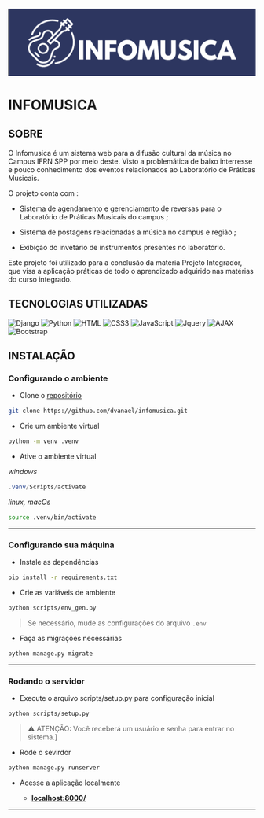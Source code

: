 ![INFOMUSICA](static/img/infomusica-logotipo.png)

# INFOMUSICA

## SOBRE

O Infomusica é um sistema web para a difusão cultural da música no Campus IFRN SPP por meio deste. Visto a problemática de baixo interresse e pouco conhecimento dos eventos relacionados ao Laboratório de Práticas Musicais.

O projeto conta com :
- Sistema de agendamento e gerenciamento de reversas para o Laboratório de Práticas Musicais do campus ;

- Sistema de postagens relacionadas a música no campus e região ;

- Exibição do invetário de instrumentos presentes no laboratório.

Este projeto foi utilizado para a conclusão da matéria Projeto Integrador, que visa a aplicação práticas de todo o aprendizado adquirido nas matérias do curso integrado.

## TECNOLOGIAS UTILIZADAS

![Django](https://img.shields.io/badge/-Django-0d1117?style=for-the-badge&logo=Django&logoColor=green)
![Python](https://img.shields.io/badge/-Python-0d1117?style=for-the-badge&logo=Python)
![HTML](https://img.shields.io/badge/-HTML5-0d1117?style=for-the-badge&logo=html5&logoColor)
![CSS3](https://img.shields.io/badge/-CSS3-0d1117?style=for-the-badge&logo=css3&logoColor=blue)
![JavaScript](https://img.shields.io/badge/-JavaScript-0d1117?style=for-the-badge&logo=javascript&logoColor)
![Jquery](https://img.shields.io/badge/-Jquery-0d1117?style=for-the-badge&logo=jquery&logoColor)
![AJAX](https://img.shields.io/badge/-AJAX-0d1117?style=for-the-badge&logo=ajax&logoColor)
![Bootstrap](https://img.shields.io/badge/-Bootstrap-0d1117?style=for-the-badge&logo=bootstrap&logoColor)

## INSTALAÇÃO

### Configurando o ambiente

 - Clone o [repositório](https://github.com/dvanael/infomusica/)

```bash
git clone https://github.com/dvanael/infomusica.git
```

- Crie um ambiente virtual

```bash
python -m venv .venv
```

- Ative o ambiente virtual

_windows_
```powershell
.venv/Scripts/activate
```

_linux, macOs_
```bash
source .venv/bin/activate
```

---

### Configurando sua máquina

- Instale as dependências

```bash
pip install -r requirements.txt
```

- Crie as variáveis de ambiente

```bash
python scripts/env_gen.py
```

> Se necessário, mude as configurações do  arquivo ``.env``

- Faça as migrações necessárias

```bash
python manage.py migrate
```

---

### Rodando o servidor

- Execute o arquivo scripts/setup.py para configuração inicial

```bash
python scripts/setup.py
```

> ⚠️ ATENÇÃO: Você receberá um usuário e senha para entrar no sistema.]

- Rode o sevirdor

```bash
python manage.py runserver
```

- Acesse a aplicação localmente

  - **[localhost:8000/](http://localhost:8000/)**

---